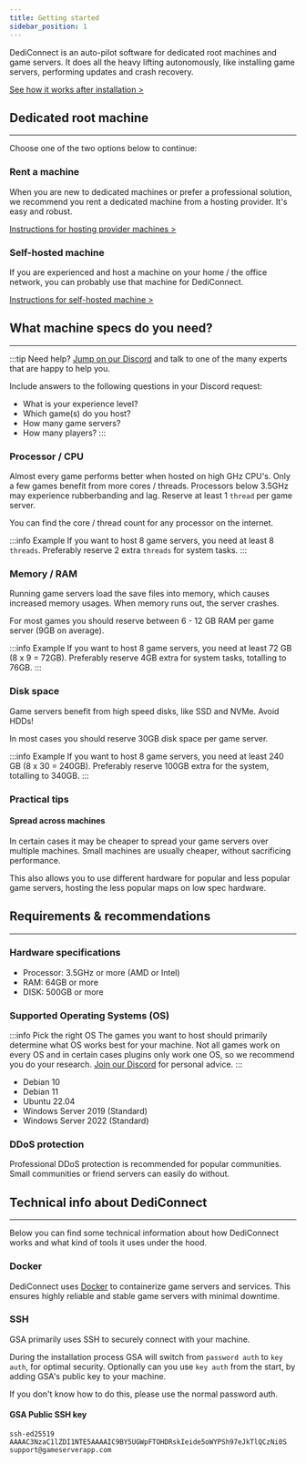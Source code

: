 ```yaml
---
title: Getting started
sidebar_position: 1
---
```


DediConnect is an auto-pilot software for dedicated root machines and game servers. It does all the heavy lifting autonomously, like installing game servers, performing updates and crash recovery.

[See how it works after installation >](/dashboard/machines/introduction)

## Dedicated root machine 
---
Choose one of the two options below to continue:

### Rent a machine
When you are new to dedicated machines or prefer a professional solution, we recommend you rent a dedicated machine from a hosting provider. It's easy and robust.

[Instructions for hosting provider machines >](/getting_started/dediconnect/hosting_providers)

### Self-hosted machine
If you are experienced and host a machine on your home / the office network, you can probably use that machine for DediConnect.

[Instructions for self-hosted machine >](/getting_started/dediconnect/self-hosted_machine)

## What machine specs do you need?
---

:::tip Need help?
[Jump on our Discord](https://www.gameserverapp.com/join-discord) and talk to one of the many experts that are happy to help you.

Include answers to the following questions in your Discord request:
- What is your experience level?
- Which game(s) do you host?
- How many game servers?
- How many players?
:::

### Processor / CPU
Almost every game performs better when hosted on high GHz CPU's. Only a few games benefit from more cores / threads. Processors below 3.5GHz may experience rubberbanding and lag. Reserve at least 1 `thread` per game server.

You can find the core / thread count for any processor on the internet.

:::info Example
If you want to host 8 game servers, you need at least 8 `threads`. Preferably reserve 2 extra `threads` for system tasks.
:::

### Memory / RAM
Running game servers load the save files into memory, which causes increased memory usages. When memory runs out, the server crashes.

For most games you should reserve between 6 - 12 GB RAM per game server (9GB on average).

:::info Example
If you want to host 8 game servers, you need at least 72 GB (8 x 9 = 72GB). Preferably reserve 4GB extra for system tasks, totalling to 76GB.
:::

### Disk space
Game servers benefit from high speed disks, like SSD and NVMe. Avoid HDDs!

In most cases you should reserve 30GB disk space per game server. 

:::info Example
If you want to host 8 game servers, you need at least 240 GB (8 x 30 = 240GB). Preferably reserve 100GB extra for the system, totalling to 340GB.
:::

### Practical tips

#### Spread across machines
In certain cases it may be cheaper to spread your game servers over multiple machines. Small machines are usually cheaper, without sacrificing performance.

This also allows you to use different hardware for popular and less popular game servers, hosting the less popular maps on low spec hardware.


## Requirements & recommendations
---


### Hardware specifications

- Processor: 3.5GHz or more (AMD or Intel)
- RAM: 64GB or more
- DISK: 500GB or more


### Supported Operating Systems (OS)

:::info Pick the right OS
The games you want to host should primarily determine what OS works best for your machine.
Not all games work on every OS and in certain cases plugins only work one OS, so we recommend you do your research. [Join our Discord](https://www.gameserverapp.com/join-discord) for personal advice.
:::
- Debian 10
- Debian 11
- Ubuntu 22.04
- Windows Server 2019 (Standard)
- Windows Server 2022 (Standard)

### DDoS protection
Professional DDoS protection is recommended for popular communities. Small communities or friend servers can easily do without.

## Technical info about DediConnect
---
Below you can find some technical information about how DediConnect works and what kind of tools it uses under the hood.

### Docker

DediConnect uses [Docker](https://www.docker.com/) to containerize game servers and services. This ensures highly reliable and stable game servers with minimal downtime.

### SSH
GSA primarily uses SSH to securely connect with your machine.

During the installation process GSA will switch from `password auth` to `key auth`, for optimal security. Optionally can you use `key auth` from the start, by adding GSA's public key to your machine.

If you don't know how to do this, please use the normal password auth.

#### GSA Public SSH key
```composer log
ssh-ed25519 AAAAC3NzaC1lZDI1NTE5AAAAIC9BY5UGWpFTOHDRskIeide5oWYPSh97eJkTlQCzNi0S support@gameserverapp.com
```

